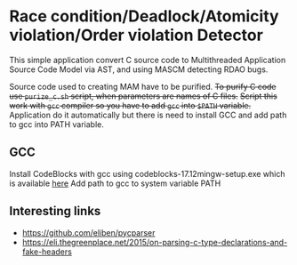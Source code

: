 # Race condition/Deadlock/Atomicity violation/Order violation Detector

This simple application convert C source code to Multithreaded Application Source Code Model via AST, and using MASCM detecting RDAO bugs.

Source code used to creating MAM have to be purified.
~~To purify C code use `purize_c.sh` script, when parameters are names of C files.~~
~~Script this work with `gcc` compiler so you have to add `gcc` into `$PATH` variable.~~
Application do it automatically but there is need to install GCC and add path to gcc into PATH variable. 

## GCC
Install CodeBlocks with gcc using codeblocks-17.12mingw-setup.exe which is available [here](http://www.codeblocks.org/downloads/26)
Add path to gcc to system variable PATH

## Interesting links
- https://github.com/eliben/pycparser
- https://eli.thegreenplace.net/2015/on-parsing-c-type-declarations-and-fake-headers
